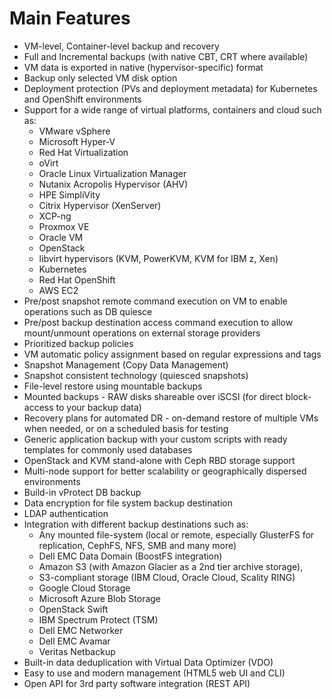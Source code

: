 # Main Features

* VM-level, Container-level backup and recovery
* Full and Incremental backups \(with native CBT, CRT where available\) 
* VM data is exported in native \(hypervisor-specific\) format
* Backup only selected VM disk option
* Deployment protection \(PVs and deployment metadata\) for Kubernetes and OpenShift environments
* Support for a wide range of virtual platforms, containers and cloud such as:
  * VMware vSphere
  * Microsoft Hyper-V
  * Red Hat Virtualization 
  * oVirt 
  * Oracle Linux Virtualization Manager
  * Nutanix Acropolis Hypervisor \(AHV\)
  * HPE SimpliVity
  * Citrix Hypervisor \(XenServer\) 
  * XCP-ng
  * Proxmox VE
  * Oracle VM
  * OpenStack
  * libvirt hypervisors \(KVM, PowerKVM, KVM for IBM z, Xen\)
  * Kubernetes
  * Red Hat OpenShift 
  * AWS EC2 
* Pre/post snapshot remote command execution on VM to enable operations such as DB quiesce
* Pre/post backup destination access command execution to allow mount/unmount operations on external storage providers
* Prioritized backup policies 
* VM automatic policy assignment based on regular expressions and tags
* Snapshot Management \(Copy Data Management\) 
* Snapshot consistent technology \(quiesced snapshots\)
* File-level restore using mountable backups 
* Mounted backups - RAW disks shareable over iSCSI \(for direct block-access to your backup data\)
* Recovery plans for automated DR - on-demand restore of multiple VMs when needed, or on a scheduled basis for testing
* Generic application backup with your custom scripts with ready templates for commonly used databases
* OpenStack and KVM stand-alone with Ceph RBD storage support
* Multi-node support for better scalability or geographically dispersed environments
* Build-in vProtect DB backup
* Data encryption for file system backup destination
* LDAP authentication 
* Integration with different backup destinations such as: 
  * Any mounted file-system \(local or remote, especially GlusterFS for replication, CephFS, NFS, SMB and many more\) 
  * Dell EMC Data Domain \(BoostFS integration\)
  * Amazon S3 \(with Amazon Glacier as a 2nd tier archive storage\), 
  * S3-compliant storage \(IBM Cloud, Oracle Cloud, Scality RING\)
  * Google Cloud Storage
  * Microsoft Azure Blob Storage
  * OpenStack Swift 
  * IBM Spectrum Protect \(TSM\)
  * Dell EMC Networker
  * Dell EMC Avamar
  * Veritas Netbackup
* Built-in data deduplication with Virtual Data Optimizer \(VDO\)
* Easy to use and modern management \(HTML5 web UI and CLI\)
* Open API for 3rd party software integration \(REST API\)


